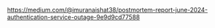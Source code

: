 https://medium.com/@imuranaishat38/postmortem-report-june-2024-authentication-service-outage-9e9d9cd77588
